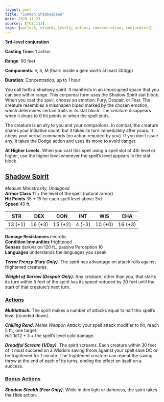 ```yaml
---
layout: post
title: "Summon Shadowspawn"
date: 2020-11-23
sources: [TCE.113]
tags: [warlock, wizard, level3, action, concentration, conjuration]
---
```


**3rd-level conjuration**

**Casting Time**: 1 action

**Range**: 90 feet

**Components**: V, S, M (tears inside a gem worth at least 300gp)

**Duration**: Concentration, up to 1 hour

You call forth a shadowy spirit. It manifests in an unoccupied space that you can see within range. This corporeal form uses the Shadow Spirit stat block. When you cast the spell, choose an emotion: Fury, Despair, or Fear. The creature resembles a misshapen biped marked by the chosen emotion, which determines certain traits in its stat block. The creature disappears when it drops to 0 hit points or when the spell ends.

The creature is an ally to you and your companions. In combat, the creature shares your initiative count, but it takes its turn immediately after yours. It obeys your verbal commands (no action required by you). If you don’t issue any, it takes the Dodge action and uses its move to avoid danger.

**At Higher Levels.** When you cast this spell using a spell slot of 4th level or higher, use the higher level wherever the spell’s level appears in the stat block.

## <u>Shadow Spirit</u>

*Medium Monstrosity, Unaligned*  
**Armor Class** 11 + the level of the spell (natural armor)  
**Hit Points** 35 + 15 for each spell level above 3rd  
**Speed** 40 ft.

| STR   | DEX   | CON   | INT   | WIS   | CHA   |
|:-----:|:-----:|:-----:|:-----:|:-----:|:-----:|
|13 (+1)|16 (+3)|15 (+2)|4  (-3)|10 (+0)|16 (+3)|

**Damage Resistances** necrotic  
**Condition Immunities** frightened  
**Senses** darkvision 120 ft., passive Perception 10  
**Languages** understands the languages you speak

***Terror Frenzy (Fury Only).*** The spirit has advantage on attack rolls against frightened creatures.

***Weight of Sorrow (Despair Only).*** Any creature, other than you, that starts its turn within 5 feet of the spirit has its speed reduced by 20 feet until the start of that creature’s next turn.

### <u>Actions</u>
***Multiattack.*** The spirit makes a number of attacks equal to half this spell’s level (rounded down).

***Chilling Rend.*** *Melee Weapon Attack:* your spell attack modifier to hit, reach 5 ft., one target.  
*Hit:* 1d12 + 3 + the spell’s level cold damage.

***Dreadful Scream (1/Day).*** The spirit screams. Each creature within 30 feet of it must succeed on a Wisdom saving throw against your spell save DC or be frightened for 1 minute. The frightened creature can repeat the saving throw at the end of each of its turns, ending the effect on itself on a success.

### <u>Bonus Actions</u>

***Shadow Stealth (Fear Only).*** While in dim light or darkness, the spirit takes the Hide action.
